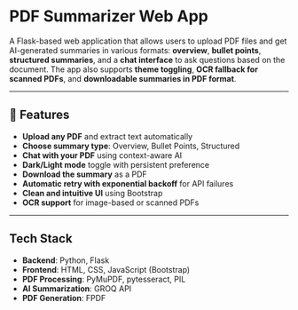 # PDF Summarizer Web App

A Flask-based web application that allows users to upload PDF files and get AI-generated summaries in various formats: **overview**, **bullet points**, **structured summaries**, and a **chat interface** to ask questions based on the document. The app also supports **theme toggling**, **OCR fallback for scanned PDFs**, and **downloadable summaries in PDF format**.

---

## 🚀 Features

-  **Upload any PDF** and extract text automatically
-  **Choose summary type**: Overview, Bullet Points, Structured
-  **Chat with your PDF** using context-aware AI
-  **Dark/Light mode** toggle with persistent preference
-  **Download the summary** as a PDF
-  **Automatic retry with exponential backoff** for API failures
-  **Clean and intuitive UI** using Bootstrap
-  **OCR support** for image-based or scanned PDFs

---

##  Tech Stack

- **Backend**: Python, Flask
- **Frontend**: HTML, CSS, JavaScript (Bootstrap)
- **PDF Processing**: PyMuPDF, pytesseract, PIL
- **AI Summarization**: GROQ API
- **PDF Generation**: FPDF
